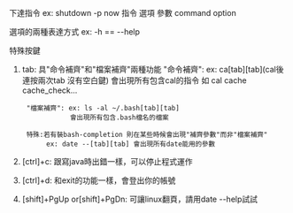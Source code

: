 下達指令
ex: shutdown -p now
    指令    選項 參數 
    command option 

   選項的兩種表達方式 ex: -h == --help



特殊按鍵
1. tab: 具"命令補齊"和"檔案補齊"兩種功能
        "命令補齊": ex: ca[tab][tab](cal後連按兩次tab 沒有空白鍵)
                   會出現所有包含cal的指令 如 cal cache cache_check...
      
        "檔案補齊": ex: ls -al ~/.bash[tab][tab]
                   會出現所有包含.bash檔名的檔案
             
        特殊:若有裝bash-completion 則在某些時候會出現"補齊參數"而非"檔案補齊"
             ex: date --[tab][tab] 會出現所有date能用的參數

2. [ctrl]+c: 跟寫java時出錯一樣，可以停止程式運作

3. [ctrl]+d: 和exit的功能一樣，會登出你的帳號       

4. [shift]+PgUp or[shift]+PgDn: 可讓linux翻頁，請用date --help試試

